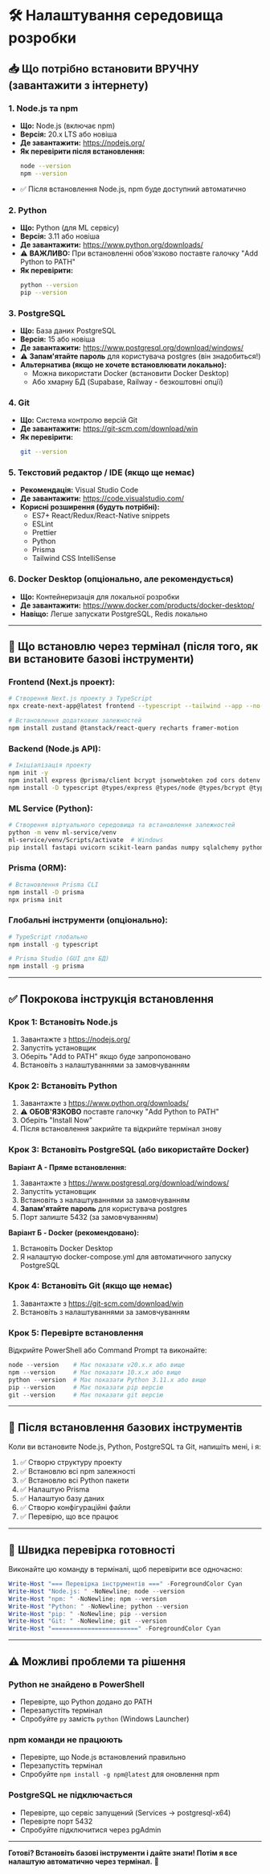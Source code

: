 # 🛠 Налаштування середовища розробки

## 📥 Що потрібно встановити ВРУЧНУ (завантажити з інтернету)

### 1. **Node.js та npm**
- **Що:** Node.js (включає npm)
- **Версія:** 20.x LTS або новіша
- **Де завантажити:** https://nodejs.org/
- **Як перевірити після встановлення:** 
  ```bash
  node --version
  npm --version
  ```
- ✅ Після встановлення Node.js, npm буде доступний автоматично

### 2. **Python**
- **Що:** Python (для ML сервісу)
- **Версія:** 3.11 або новіша
- **Де завантажити:** https://www.python.org/downloads/
- ⚠️ **ВАЖЛИВО:** При встановленні обов'язково поставте галочку "Add Python to PATH"
- **Як перевірити:**
  ```bash
  python --version
  pip --version
  ```

### 3. **PostgreSQL**
- **Що:** База даних PostgreSQL
- **Версія:** 15 або новіша
- **Де завантажити:** https://www.postgresql.org/download/windows/
- ⚠️ **Запам'ятайте пароль** для користувача postgres (він знадобиться!)
- **Альтернатива (якщо не хочете встановлювати локально):**
  - Можна використати Docker (встановити Docker Desktop)
  - Або хмарну БД (Supabase, Railway - безкоштовні опції)

### 4. **Git**
- **Що:** Система контролю версій Git
- **Де завантажити:** https://git-scm.com/download/win
- **Як перевірити:**
  ```bash
  git --version
  ```

### 5. **Текстовий редактор / IDE** (якщо ще немає)
- **Рекомендація:** Visual Studio Code
- **Де завантажити:** https://code.visualstudio.com/
- **Корисні розширення (будуть потрібні):**
  - ES7+ React/Redux/React-Native snippets
  - ESLint
  - Prettier
  - Python
  - Prisma
  - Tailwind CSS IntelliSense

### 6. **Docker Desktop** (опціонально, але рекомендується)
- **Що:** Контейнеризація для локальної розробки
- **Де завантажити:** https://www.docker.com/products/docker-desktop/
- **Навіщо:** Легше запускати PostgreSQL, Redis локально

---

## 🔧 Що встановлю через термінал (після того, як ви встановите базові інструменти)

### Frontend (Next.js проект):
```bash
# Створення Next.js проекту з TypeScript
npx create-next-app@latest frontend --typescript --tailwind --app --no-src-dir

# Встановлення додаткових залежностей
npm install zustand @tanstack/react-query recharts framer-motion
```

### Backend (Node.js API):
```bash
# Ініціалізація проекту
npm init -y
npm install express @prisma/client bcrypt jsonwebtoken zod cors dotenv
npm install -D typescript @types/express @types/node @types/bcrypt @types/jsonwebtoken ts-node nodemon
```

### ML Service (Python):
```bash
# Створення віртуального середовища та встановлення залежностей
python -m venv ml-service/venv
ml-service/venv/Scripts/activate  # Windows
pip install fastapi uvicorn scikit-learn pandas numpy sqlalchemy python-jose[cryptography] passlib[bcrypt]
```

### Prisma (ORM):
```bash
# Встановлення Prisma CLI
npm install -D prisma
npx prisma init
```

### Глобальні інструменти (опціонально):
```bash
# TypeScript глобально
npm install -g typescript

# Prisma Studio (GUI для БД)
npm install -g prisma
```

---

## ✅ Покрокова інструкція встановлення

### Крок 1: Встановіть Node.js
1. Завантажте з https://nodejs.org/
2. Запустіть установщик
3. Оберіть "Add to PATH" якщо буде запропоновано
4. Встановіть з налаштуваннями за замовчуванням

### Крок 2: Встановіть Python
1. Завантажте з https://www.python.org/downloads/
2. ⚠️ **ОБОВ'ЯЗКОВО** поставте галочку "Add Python to PATH"
3. Оберіть "Install Now"
4. Після встановлення закрийте та відкрийте термінал знову

### Крок 3: Встановіть PostgreSQL (або використайте Docker)
**Варіант А - Пряме встановлення:**
1. Завантажте з https://www.postgresql.org/download/windows/
2. Запустіть установщик
3. Встановіть з налаштуваннями за замовчуванням
4. **Запам'ятайте пароль** для користувача postgres
5. Порт залиште 5432 (за замовчуванням)

**Варіант Б - Docker (рекомендовано):**
1. Встановіть Docker Desktop
2. Я налаштую docker-compose.yml для автоматичного запуску PostgreSQL

### Крок 4: Встановіть Git (якщо ще немає)
1. Завантажте з https://git-scm.com/download/win
2. Встановіть з налаштуваннями за замовчуванням

### Крок 5: Перевірте встановлення
Відкрийте PowerShell або Command Prompt та виконайте:

```powershell
node --version    # Має показати v20.x.x або вище
npm --version     # Має показати 10.x.x або вище
python --version  # Має показати Python 3.11.x або вище
pip --version     # Має показати pip версію
git --version     # Має показати git версію
```

---

## 🚀 Після встановлення базових інструментів

Коли ви встановите Node.js, Python, PostgreSQL та Git, напишіть мені, і я:

1. ✅ Створю структуру проекту
2. ✅ Встановлю всі npm залежності
3. ✅ Встановлю всі Python пакети
4. ✅ Налаштую Prisma
5. ✅ Налаштую базу даних
6. ✅ Створю конфігураційні файли
7. ✅ Перевірю, що все працює

---

## 📝 Швидка перевірка готовності

Виконайте цю команду в терміналі, щоб перевірити все одночасно:

```powershell
Write-Host "=== Перевірка інструментів ===" -ForegroundColor Cyan
Write-Host "Node.js: " -NoNewline; node --version
Write-Host "npm: " -NoNewline; npm --version
Write-Host "Python: " -NoNewline; python --version
Write-Host "pip: " -NoNewline; pip --version
Write-Host "Git: " -NoNewline; git --version
Write-Host "========================" -ForegroundColor Cyan
```

---

## ⚠️ Можливі проблеми та рішення

### Python не знайдено в PowerShell
- Перевірте, що Python додано до PATH
- Перезапустіть термінал
- Спробуйте `py` замість `python` (Windows Launcher)

### npm команди не працюють
- Перевірте, що Node.js встановлений правильно
- Перезапустіть термінал
- Спробуйте `npm install -g npm@latest` для оновлення npm

### PostgreSQL не підключається
- Перевірте, що сервіс запущений (Services → postgresql-x64)
- Перевірте порт 5432
- Спробуйте підключитися через pgAdmin

---

**Готові? Встановіть базові інструменти і дайте знати! Потім я все налаштую автоматично через термінал.** 🚀

